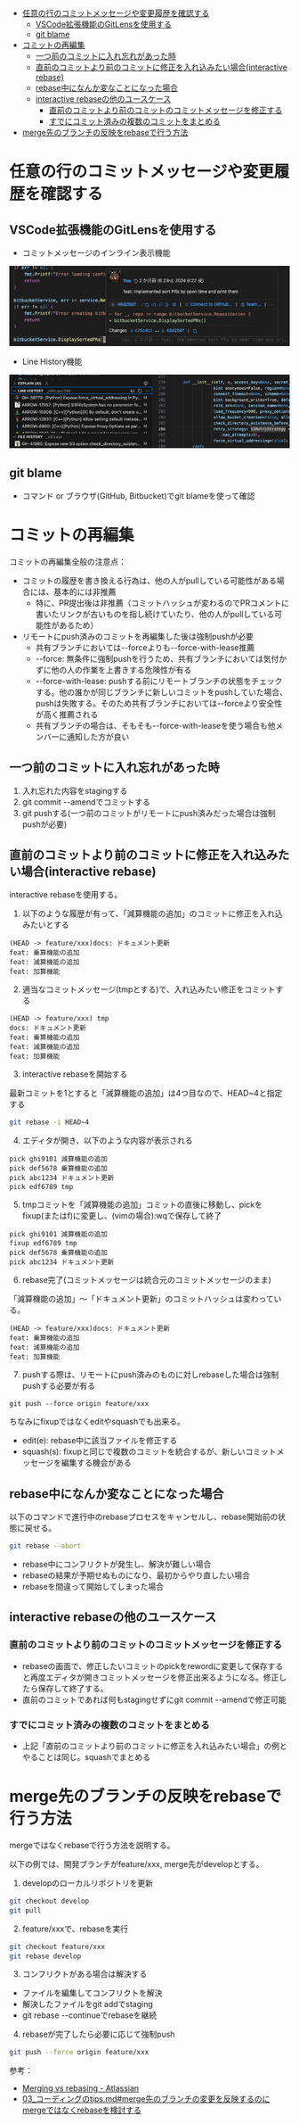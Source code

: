 - [任意の行のコミットメッセージや変更履歴を確認する](#任意の行のコミットメッセージや変更履歴を確認する)
  - [VSCode拡張機能のGitLensを使用する](#vscode拡張機能のgitlensを使用する)
  - [git blame](#git-blame)
- [コミットの再編集](#コミットの再編集)
  - [一つ前のコミットに入れ忘れがあった時](#一つ前のコミットに入れ忘れがあった時)
  - [直前のコミットより前のコミットに修正を入れ込みたい場合(interactive rebase)](#直前のコミットより前のコミットに修正を入れ込みたい場合interactive-rebase)
  - [rebase中になんか変なことになった場合](#rebase中になんか変なことになった場合)
  - [interactive rebaseの他のユースケース](#interactive-rebaseの他のユースケース)
    - [直前のコミットより前のコミットのコミットメッセージを修正する](#直前のコミットより前のコミットのコミットメッセージを修正する)
    - [すでにコミット済みの複数のコミットをまとめる](#すでにコミット済みの複数のコミットをまとめる)
- [merge先のブランチの反映をrebaseで行う方法](#merge先のブランチの反映をrebaseで行う方法)


# 任意の行のコミットメッセージや変更履歴を確認する

## VSCode拡張機能のGitLensを使用する
- コミットメッセージのインライン表示機能

![inline_commit_message](../../assets/vscode_gitlens_inline_commit_msg.png)


- Line History機能

![line_history](../../assets/vscode_gitlens_line_hist.png)


## git blame
- コマンド or ブラウザ(GitHub, Bitbucket)でgit blameを使って確認

# コミットの再編集

コミットの再編集全般の注意点：

- コミットの履歴を書き換える行為は、他の人がpullしている可能性がある場合には、基本的には非推薦
    - 特に、PR提出後は非推薦（コミットハッシュが変わるのでPRコメントに書いたリンクが古いものを指し続けていたり、他の人がpullしている可能性があるため）
- リモートにpush済みのコミットを再編集した後は強制pushが必要
    - 共有ブランチにおいては--forceよりも--force-with-lease推薦
    - --force: 無条件に強制pushを行うため、共有ブランチにおいては気付かずに他の人の作業を上書きする危険性が有る
    - --force-with-lease: pushする前にリモートブランチの状態をチェックする。他の誰かが同じブランチに新しいコミットをpushしていた場合、pushは失敗する。そのため共有ブランチにおいては--forceより安全性が高く推薦される
    - 共有ブランチの場合は、そもそも--force-with-leaseを使う場合も他メンバーに通知した方が良い


## 一つ前のコミットに入れ忘れがあった時

1. 入れ忘れた内容をstagingする
2. git commit --amendでコミットする
3. git pushする(一つ前のコミットがリモートにpush済みだった場合は強制pushが必要)

## 直前のコミットより前のコミットに修正を入れ込みたい場合(interactive rebase)

interactive rebaseを使用する。

1. 以下のような履歴が有って、「減算機能の追加」のコミットに修正を入れ込みたいとする

```text
(HEAD -> feature/xxx)docs: ドキュメント更新
feat: 乗算機能の追加
feat: 減算機能の追加
feat: 加算機能
```

2. 適当なコミットメッセージ(tmpとする)で、入れ込みたい修正をコミットする

```text
(HEAD -> feature/xxx) tmp
docs: ドキュメント更新
feat: 乗算機能の追加
feat: 減算機能の追加
feat: 加算機能
```

3. interactive rebaseを開始する

最新コミットを1とすると「減算機能の追加」は4つ目なので、HEAD~4と指定する

```bash
git rebase -i HEAD~4
```

4. エディタが開き、以下のような内容が表示される

```text
pick ghi9101 減算機能の追加
pick def5678 乗算機能の追加
pick abc1234 ドキュメント更新
pick edf6789 tmp
```

5. tmpコミットを「減算機能の追加」コミットの直後に移動し、pickをfixup(またはf)に変更し、(vimの場合):wqで保存して終了

```text
pick ghi9101 減算機能の追加
fixup edf6789 tmp
pick def5678 乗算機能の追加
pick abc1234 ドキュメント更新
```

6. rebase完了(コミットメッセージは統合元のコミットメッセージのまま)

「減算機能の追加」〜「ドキュメント更新」のコミットハッシュは変わっている。

```text
(HEAD -> feature/xxx)docs: ドキュメント更新
feat: 乗算機能の追加
feat: 減算機能の追加
feat: 加算機能
```

7. pushする際は、リモートにpush済みのものに対しrebaseした場合は強制pushする必要が有る

```text
git push --force origin feature/xxx
```

ちなみにfixupではなくeditやsquashでも出来る。
- edit(e): rebase中に該当ファイルを修正する
- squash(s): fixupと同じで複数のコミットを統合するが、新しいコミットメッセージを編集する機会がある

## rebase中になんか変なことになった場合

以下のコマンドで進行中のrebaseプロセスをキャンセルし、rebase開始前の状態に戻せる。

```bash
git rebase --abort
```

- rebase中にコンフリクトが発生し、解決が難しい場合
- rebaseの結果が予期せぬものになり、最初からやり直したい場合
- rebaseを間違って開始してしまった場合

## interactive rebaseの他のユースケース

### 直前のコミットより前のコミットのコミットメッセージを修正する
- rebaseの画面で、修正したいコミットのpickをrewordに変更して保存すると再度エディタが開きコミットメッセージを修正出来るようになる。修正したら保存して終了する。
- 直前のコミットであれば何もstagingせずにgit commit --amendで修正可能

### すでにコミット済みの複数のコミットをまとめる

- 上記「直前のコミットより前のコミットに修正を入れ込みたい場合」の例とやることは同じ。squashでまとめる


# merge先のブランチの反映をrebaseで行う方法

mergeではなくrebaseで行う方法を説明する。

以下の例では、開発ブランチがfeature/xxx, merge先がdevelopとする。

1. developのローカルリポジトリを更新

```bash
git checkout develop
git pull
```

2. feature/xxxで、rebaseを実行

```bash
git checkout feature/xxx
git rebase develop
```

3. コンフリクトがある場合は解決する

- ファイルを編集してコンフリクトを解決
- 解決したファイルをgit addでstaging
- git rebase --continueでrebaseを継続

4. rebaseが完了したら必要に応じて強制push

```bash
git push --force origin feature/xxx
```

参考：
- [Merging vs rebasing - Atlassian](https://www.atlassian.com/ja/git/tutorials/merging-vs-rebasing)
- [03_コーディングのtips.md#merge先のブランチの変更を反映するのにmergeではなくrebaseを検討する](./03_コーディングのtips.md#merge先のブランチの変更を反映するのにmergeではなくrebaseを検討する)
